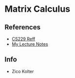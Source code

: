 # Matrix Calculus

## References
* [CS229 Reff](http://cs229.stanford.edu/section/cs229-linalg.pdf)
* [My Lecture Notes](https://github.com/notebook-org/Mathematics/blob/master/CheetSheet/Calculus/Matrix%20calculus.pdf)

## Info
- Zico Kolter
